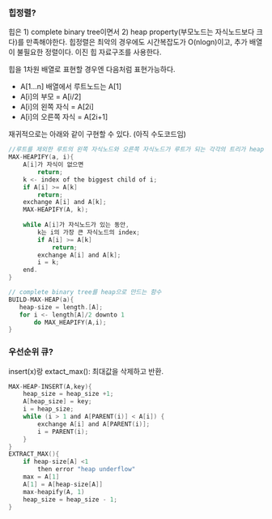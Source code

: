 ### 힙정렬?

힙은 1) complete binary tree이면서 2) heap property(부모노드는 자식노드보다 크다)를 만족해야한다.
힙정렬은 최악의 경우에도 시간복잡도가 O(nlogn)이고, 추가 배열이 불필요한 정렬이다. 이진 힙 자료구조를 사용한다.


힙을 1차원 배열로 표현할 경우엔 다음처럼 표현가능하다.
  - A[1...n] 배열에서 루트노드는 A[1]
  - A[i]의 부모 = A[i/2]
  - A[i]의 왼쪽 자식 = A[2i]
  - A[i]의 오른쪽 자식 = A[2i+1]
  
재귀적으로는 아래와 같이 구현할 수 있다. (아직 수도코드임)
```C
//루트를 제외한 루트의 왼쪽 자식노드와 오른쪽 자식노드가 루트가 되는 각각의 트리가 heap property를 만족하는 상황에서, 힙으로 만들어주는 연산.
MAX-HEAPIFY(a, i){
    A[i]가 자식이 없으면
        return;
    k <- index of the biggest child of i;
    if A[i] >= A[k]
        return;
    exchange A[i] and A[k];
    MAX-HEAPIFY(A, k);
    
    while A[i]가 자식노드가 있는 동안,
        k는 i의 가장 큰 자식노드의 index;
        if A[i] >= A[k]
            return;
        exchange A[i] and A[k];
        i = k;
    end.
}

// complete binary tree를 heap으로 만드는 함수
BUILD-MAX-HEAP(a){
   heap-size = length.[A];
   for i <- length[A]/2 downto 1
       do MAX_HEAPIFY(A,i);
}

```


### 우선순위 큐?

insert(x)랑 extact_max(): 최대값을 삭제하고 반환.

```C
MAX-HEAP-INSERT(A,key){
    heap_size = heap_size +1;
    A[heap_size] = key;
    i = heap_size;
    while (i > 1 and A[PARENT(i)] < A[i]) {
        exchange A[i] and A[PARENT(i)];
        i = PARENT(i);
    }
}
EXTRACT_MAX(){
    if heap-size[A] <1
        then error "heap underflow"
    max = A[1]
    A[1] = A[heap-size[A]]    
    max-heapify(A, 1)    
    heap_size = heap_size - 1;
}

```

